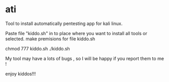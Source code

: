 # ati
Tool to install automatically pentesting app for kali linux.

Paste file "kiddo.sh" in to place where you want to install all tools or selected.
make premisions for file kiddo.sh

chmod 777 kiddo.sh
./kiddo.sh

My tool may have a lots of bugs , so I will be happy if you report them to me !

enjoy kiddos!!!


